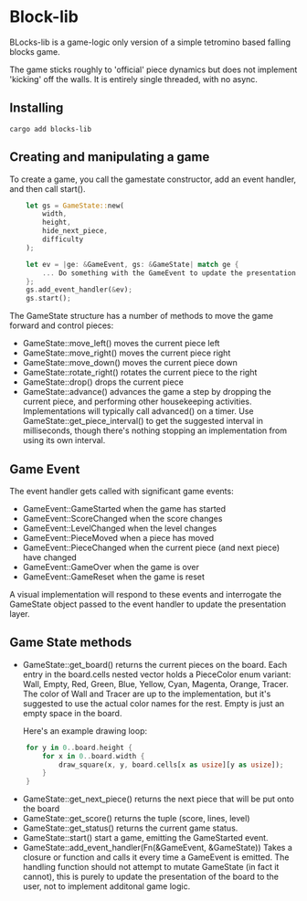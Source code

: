 # Block-lib

BLocks-lib is a game-logic only version of a simple tetromino based falling blocks game.

The game sticks roughly to 'official' piece dynamics but does not implement 'kicking' off the walls. It is entirely single threaded, with no async.

## Installing

`cargo add blocks-lib`

## Creating and manipulating a game

To create a game, you call the gamestate constructor, add an event handler, and then call start().

```rust
    let gs = GameState::new(
        width,
        height,
        hide_next_piece,
        difficulty
    );

    let ev = |ge: &GameEvent, gs: &GameState| match ge {
        ... Do something with the GameEvent to update the presentation ...
    };
    gs.add_event_handler(&ev);
    gs.start();
```

The GameState structure has a number of methods to move the game forward and control pieces:

-   GameState::move_left() moves the current piece left
-   GameState::move_right() moves the current piece right
-   GameState::move_down() moves the current piece down
-   GameState::rotate_right() rotates the current piece to the right
-   GameState::drop() drops the current piece
-   GameState::advance() advances the game a step by dropping the current piece, and performing other housekeeping activities. Implementations will typically call advanced() on a timer. Use GameState::get_piece_interval() to get the suggested interval in milliseconds, though there's nothing stopping an implementation from using its own interval.

## Game Event

The event handler gets called with significant game events:

-   GameEvent::GameStarted when the game has started
-   GameEvent::ScoreChanged when the score changes
-   GameEvent::LevelChanged when the level changes
-   GameEvent::PieceMoved when a piece has moved
-   GameEvent::PieceChanged when the current piece (and next piece) have changed
-   GameEvent::GameOver when the game is over
-   GameEvent::GameReset when the game is reset

A visual implementation will respond to these events and interrogate the GameState object passed to the event handler to update the presentation layer.

## Game State methods

-   GameState::get_board() returns the current pieces on the board. Each entry in the board.cells nested vector holds a PieceColor enum variant: Wall,
    Empty,
    Red,
    Green,
    Blue,
    Yellow,
    Cyan,
    Magenta,
    Orange,
    Tracer. The color of Wall and Tracer are up to the implementation, but it's suggested to use the actual color names for the rest. Empty is just an empty space in the board.

    Here's an example drawing loop:

```rust
    for y in 0..board.height {
        for x in 0..board.width {
            draw_square(x, y, board.cells[x as usize][y as usize]);
        }
    }
```

-   GameState::get_next_piece() returns the next piece that will be put onto the board
-   GameState::get_score() returns the tuple (score, lines, level)
-   GameState::get_status() returns the current game status.
-   GameState::start() start a game, emitting the GameStarted event.
-   GameState::add_event_handler(Fn(&GameEvent, &GameState)) Takes a closure or function and calls it every time a GameEvent is emitted. The handling function should not attempt to mutate GameState (in fact it cannot), this is purely to update the presentation of the board to the user, not to implement additonal game logic.
